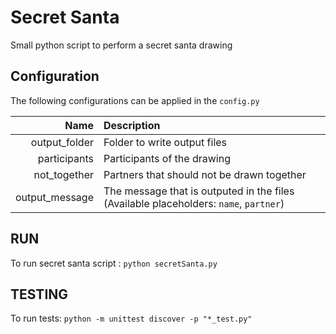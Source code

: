 # Secret Santa
Small python script to perform a secret santa drawing

## Configuration
The following configurations can be applied in the `config.py`

|      Name      |                                    Description                                    |
|---------------:|:----------------------------------------------------------------------------------|
|  output_folder |                            Folder to write output files                           |
|  participants  |                            Participants of the drawing                            |
|  not_together  |                     Partners that should not be drawn together                    |
| output_message | The message that is outputed in the files (Available placeholders: `name`, `partner`) |

## RUN
To run secret santa script : `python secretSanta.py`

## TESTING
To run tests: `python -m unittest discover -p "*_test.py"`